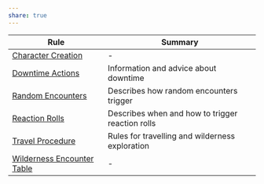 ```yaml
---
share: true
---
```

| Rule                                                                | Summary                                          |
| ------------------------------------------------------------------- | ------------------------------------------------ |
| [Character Creation](../../Rules/Character%20Creation.md)                 | \-                                               |
| [Downtime Actions](../../Rules/Downtime%20Actions.md)                     | Information and advice about downtime            |
| [Random Encounters](Random%20Encounters.md)                   | Describes how random encounters trigger          |
| [Reaction Rolls](../../Rules/Reaction%20Rolls.md)                         | Describes when and how to trigger reaction rolls |
| [Travel Procedure](../../Rules/Travel%20Procedure.md)                     | Rules for travelling and wilderness exploration  |
| [Wilderness Encounter Table](Wilderness%20Encounter%20Table.md) | \-                                               |

